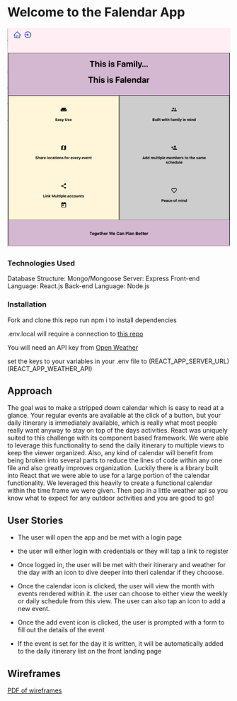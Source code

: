 # Welcome to the Falendar App

![screenshot of Falendar](public/img/ScreenShot.png)

### Technologies Used
Database Structure:
    Mongo/Mongoose
Server:
    Express
Front-end Language:
    React.js
Back-end Language:
    Node.js
### Installation
Fork and clone this repo
run npm i to install dependencies

.env.local will require a connection to [this repo](https://github.com/EllieLissner/Collab-MERN-Server)

You will need an API key from [Open Weather](https://openweathermap.org/api)  

set the keys to your variables in your .env file to 
    (REACT_APP_SERVER_URL)
    (REACT_APP_WEATHER_API)

## Approach
The goal was to make a stripped down calendar which is easy to read at a glance. 
Your regular events are available at the click of a button, but your daily itinerary 
is immediately available, which is really what most people really want anyway to 
stay on top of the days activities. 
React was uniquely suited to this challenge with its component based framework. We 
were able to leverage this functionality to send the daily itinerary to multiple views 
to keep the viewer organized. Also, any kind of calendar will benefit from being broken 
into several parts to reduce the lines of code within any one file and also greatly 
improves organization. 
Luckily there is a library built into React that we were able to use for a large portion 
of the calendar functionality. We leveraged this heavily to create a functional calendar 
within the time frame we were given. Then pop in a little weather api so you know what to 
expect for any outdoor activities and you are good to go!

## User Stories

* The user will open the app and be met with a login page

* the user will either login with credentials or they will tap a link to register

* Once logged in, the user will be met with their itinerary and weather for the day  with 
an icon to dive deeper into theri calendar if they chooose.

* Once the calendar icon is clicked, the user will view the month with events rendered within
it. the user can choose to either view the weekly or daily schedule from this view. The user 
can also tap an icon to add a new event.

* Once the add event icon is clicked, the user is prompted with a form to fill out the 
details of the event

* If the event is set for the day it is written, it will be automatically added to the daily 
itinerary list on the front landing page

## Wireframes
[PDF of wireframes](public/img/Group7.pdf)